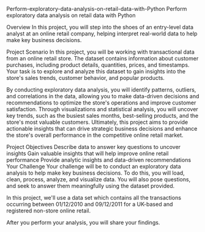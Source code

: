 Perform-exploratory-data-analysis-on-retail-data-with-Python
Perform exploratory data analysis on retail data with Python

Overview
In this project, you will step into the shoes of an entry-level data analyst at an online retail company, helping interpret real-world data to help make key business decisions.

Project Scenario
In this project, you will be working with transactional data from an online retail store. The dataset contains information about customer purchases, including product details, quantities, prices, and timestamps. Your task is to explore and analyze this dataset to gain insights into the store's sales trends, customer behavior, and popular products.

By conducting exploratory data analysis, you will identify patterns, outliers, and correlations in the data, allowing you to make data-driven decisions and recommendations to optimize the store's operations and improve customer satisfaction. Through visualizations and statistical analysis, you will uncover key trends, such as the busiest sales months, best-selling products, and the store's most valuable customers. Ultimately, this project aims to provide actionable insights that can drive strategic business decisions and enhance the store's overall performance in the competitive online retail market.

Project Objectives
Describe data to answer key questions to uncover insights
Gain valuable insights that will help improve online retail performance
Provide analytic insights and data-driven recommendations
Your Challenge
Your challenge will be to conduct an exploratory data analysis to help make key business decisions. To do this, you will load, clean, process, analyze, and visualize data. You will also pose questions, and seek to answer them meaningfully using the dataset provided.

In this project, we'll use a data set which contains all the transactions occurring between 01/12/2010 and 09/12/2011 for a UK-based and registered non-store online retail.

After you perform your analysis, you will share your findings.
